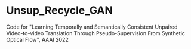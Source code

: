 # Unsup_Recycle_GAN
Code for "Learning Temporally and Semantically Consistent Unpaired Video-to-video Translation Through Pseudo-Supervision From Synthetic Optical Flow", AAAI 2022
